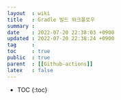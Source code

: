 ```yaml
---
layout  : wiki
title   : Gradle 빌드 워크플로우
summary : 
date    : 2022-07-20 22:38:03 +0900
updated : 2022-07-20 22:38:24 +0900
tag     : 
toc     : true
public  : true
parent  : [[Github-actions]]
latex   : false
---
```

* TOC
{:toc}

# 
